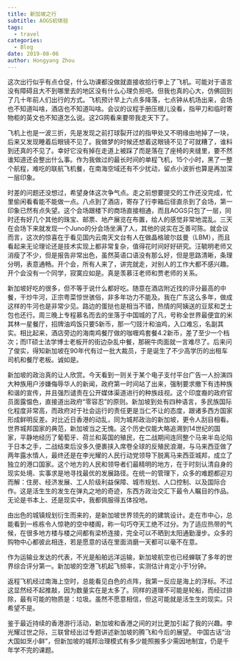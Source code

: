 ```yaml
---
title: 新加坡之行
subtitle: AOGS初体验
tags:
  - travel
categories:
  - Blog
date: 2019-08-06
author: Hongyang Zhou
---
```



这次出行似乎有点仓促，什么功课都没做就直接收拾行李上了飞机。可能对于语言没有障碍且大不到哪里去的地区没有什么心理负担吧。但我也真的心大，仿佛回到了几十年前人们出行的方式。飞机预计早上六点多降落，七点钟从机场出来，会场也不知道叫啥，酒店也不知道叫啥。会议的议程手册压根儿没看，指甲刀和临时寄物柜的英文也不知道怎么说。这2G网看来要带我走天下了。

飞机上也是一波三折，先是发现之前打球裂开过的指甲处又不明缘由地掉了一块，后来又发现睡着后眼镜不见了。我做梦的时候还想着这眼镜不见了可就糟了，谁料到还真的不见了。幸好它没有掉在走道上被踩了而是落在了座椅的夹缝里，要不然谁知道还会整出什么事。作为我做过的最长时间的单程飞机，15个小时，黑了一整个航程，难吃的联航飞机餐，在南海空域还有不少扰动，留点小波折也算是再加深一层印象。

时差的问题还没想过，希望身体这次争气点。走之前想要提交的工作还没完成，忙里偷闲看看能不能做一点。八点到了酒店，寄存了行李箱后径直杀到了会场，第一印象已然有点失望。这个会场跟楼下的商场直接相通，而且AOGS只包了一层，同时还有好几个其他的珠宝、邮票、地产展览在布置，给人的感觉非常地混乱。三天在会场下来就发现一个Juno的分会场坐满了人，其他的说实在乏善可陈。就会议而言，这次的惊喜在于看见国内云南天文台有人在做晶格玻尔兹曼（LBM），而且看起来无论理论还是技术实现上都非常复杂，值得花时间好好研究。汪毓明老师又消瘦了不少，但是报告非常出色，虽然英语口语没有那么好，但是思路清晰，条理分明，表意通畅。开个会，所有人来了，讲完就走，对别人的工作大都不感兴趣。开个会没有一个同学，寂寞应如是。真是羡慕汪老师和贾老师的关系。

新加坡好吃的很多，但不等于说什么都好吃。随意在酒店附近找的评分最高的中餐，干炒牛河，正宗粤菜惊世骇俗，非多年功力不能及。我在广东这么多年，做成这样的牛河也是非常少见。路边的蛋挞也是相当不错，热情的阿姨送的豆浆和芝士包也还行。周三晚上专程慕名而去的坐落于中国城的了凡，号称全世界最便宜的米其林一星餐厅，招牌油鸡饭只要5新币，那一勺豉汁和油鸡，入口难忘，名副其实。相比起来，酒店旁边的海南鸡餐厅做的咖喱鸡套餐4.2新币，差了至少一个档次；而IT硕士法学博士老板开的街边杂乱中餐，那碗牛肉面就一言难尽了。后来问了俊实，得知新加坡在90年代有过一批大裁员，于是诞生了不少高学历的出租车司机和餐厅老板。诚如是。

新加坡的政治真的让人欣赏。今天看到一则关于某个电子支付平台广告一人扮演四大种族用户涉嫌侮辱华人的新闻，政府第一时间站了出来，强制要求撤下有违种族和谐的宣传，并且强烈谴责在公开媒体渠道进行的种族歧视。这个印度裔的政府官员面露愠色，直接道出政府“零容忍”的原则。新加坡到处有四种语言，多民族国际化程度非常高，而政府对于社会运行的责任更是当仁不让的态度，跟诸多西方国家形成鲜明反差。对比近日香港的动乱，同为城邦政治的新加坡，更令人刮目相看。
世界城邦国家的典范，新加坡当之无愧。这个历史仅能大略追溯到14世纪的国家，平静地经历了葡萄牙、荷兰和英国的殖民，在二战期间连同整个马来半岛沦陷于日本之手，二战结束后没多久便裹挟入席卷全球的反殖民浪潮，与马来西亚做了两年露水情人，最终还是在李光耀的人民行动党领导下脱离马来西亚城邦，成立了独立的港口国家。这个地方的人民和领导者们最精明的地方，在于时刻认清自身的现实处境、实事求是地寻找最优的发展路径。在统一的管理下，众多的难题都迎刃而解：住房、经济发展、工人阶级利益保障、城市规划、人口控制、以及国际合作。这是活生生的发生在弹丸之地的奇迹，东西方政治交汇下最令人瞩目的作品。无论是书本上、还是现实中，我都佩服得五体投地。

由出色的城镇规划衍生而来的，是新加坡世界领先的的建筑设计。走在市中心，总能看到一栋栋令人惊艳的空中楼阁，称一句巧夺天工绝不过分。为了适应热带的气候，在很多地方楼与楼之间都有梁桥连接，完全可以不晒到太阳通勤漫步。众多的购物中心都彼此相连，若是愿意的话在里面消磨一天都可以毫不在意。

作为运输业发达的代表，不光是船舶远洋运输，新加坡航空也已经蝉联了多年的世界综合评分第一。新加坡的空港飞机起飞频率，实测估计肯定小于1分钟。

返程飞机经过南海上空时，总能看见白色的点阵，我第一反应是海上的浮标。不过这显然经不起推敲，因为数量实在是太多了。同样的道理不可能是轮船，而经过排除，最有可能的物质是：垃圾。虽然不愿意相信，但这可能就是活生生的现实。只希望不是。

鉴于最近持续的香港游行活动，新加坡和香港之间的对比更加引起了我的兴趣。李光耀过世之际，三联曾经出过专题讲述新加坡的腾飞和今后的展望。
中国古话“治大国如烹小鲜”，但新加坡的城邦治理模式有多少能照搬多少需因地制宜，仍是千年学不完的课题。
